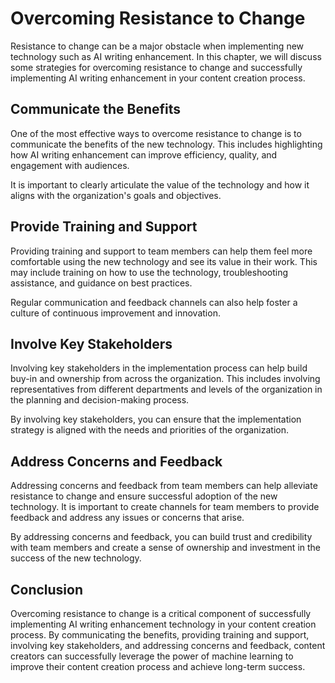 Overcoming Resistance to Change
===============================================================================

Resistance to change can be a major obstacle when implementing new technology such as AI writing enhancement. In this chapter, we will discuss some strategies for overcoming resistance to change and successfully implementing AI writing enhancement in your content creation process.

Communicate the Benefits
------------------------

One of the most effective ways to overcome resistance to change is to communicate the benefits of the new technology. This includes highlighting how AI writing enhancement can improve efficiency, quality, and engagement with audiences.

It is important to clearly articulate the value of the technology and how it aligns with the organization's goals and objectives.

Provide Training and Support
----------------------------

Providing training and support to team members can help them feel more comfortable using the new technology and see its value in their work. This may include training on how to use the technology, troubleshooting assistance, and guidance on best practices.

Regular communication and feedback channels can also help foster a culture of continuous improvement and innovation.

Involve Key Stakeholders
------------------------

Involving key stakeholders in the implementation process can help build buy-in and ownership from across the organization. This includes involving representatives from different departments and levels of the organization in the planning and decision-making process.

By involving key stakeholders, you can ensure that the implementation strategy is aligned with the needs and priorities of the organization.

Address Concerns and Feedback
-----------------------------

Addressing concerns and feedback from team members can help alleviate resistance to change and ensure successful adoption of the new technology. It is important to create channels for team members to provide feedback and address any issues or concerns that arise.

By addressing concerns and feedback, you can build trust and credibility with team members and create a sense of ownership and investment in the success of the new technology.

Conclusion
----------

Overcoming resistance to change is a critical component of successfully implementing AI writing enhancement technology in your content creation process. By communicating the benefits, providing training and support, involving key stakeholders, and addressing concerns and feedback, content creators can successfully leverage the power of machine learning to improve their content creation process and achieve long-term success.
